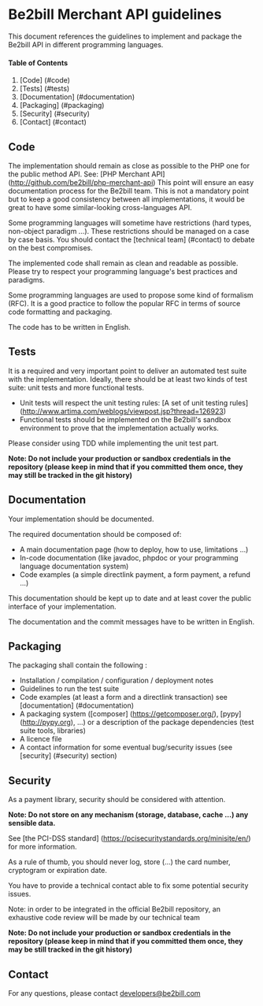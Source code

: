 # Be2bill Merchant API guidelines

This document references the guidelines to implement and package the Be2bill API in different programming languages.

#### Table of Contents

1. [Code] (#code)
2. [Tests] (#tests)
3. [Documentation] (#documentation)
4. [Packaging] (#packaging)
5. [Security] (#security)
5. [Contact] (#contact)

## Code
The implementation should remain as close as possible to the PHP one for the public method API.
See: [PHP Merchant API] (http://github.com/be2bill/php-merchant-api)
This point will ensure an easy documentation process for the Be2bill team.
This is not a mandatory point but to keep a good consistency between all implementations, it would be great to have some similar-looking cross-languages API.

Some programming languages will sometime have restrictions (hard types, non-object paradigm ...). These restrictions should be
  managed on a case by case basis. You should contact the [technical team] (#contact) to debate on the best compromises.

The implemented code shall remain as clean and readable as possible. Please try to respect your programming language's
 best practices and paradigms.

Some programming languages are used to propose some kind of formalism (RFC). It is a good practice to follow the popular RFC in terms of source code formatting and packaging.

The code has to be written in English.

## Tests

It is a required and very important point to deliver an automated test suite with the implementation.
Ideally, there should be at least two kinds of test suite: unit tests and more functional tests.

- Unit tests will respect the unit testing rules: [A set of unit testing rules] (http://www.artima.com/weblogs/viewpost.jsp?thread=126923)
- Functional tests should be implemented on the Be2bill's sandbox environment to prove that the implementation actually works.

Please consider using TDD while implementing the unit test part.

__Note: Do not include your production or sandbox credentials in the repository (please keep in mind that if you
  committed them once, they may still be tracked in the git history)__
## Documentation

Your implementation should be documented.

The required documentation should be composed of:

- A main documentation page (how to deploy, how to use, limitations ...)
- In-code documentation (like javadoc, phpdoc or your programming language documentation system)
- Code examples (a simple directlink payment, a form payment, a refund ...)


This documentation should be kept up to date and at least cover the public interface of your implementation.

The documentation and the commit messages have to be written in English.

## Packaging

The packaging shall contain the following :

- Installation / compilation / configuration / deployment notes
- Guidelines to run the test suite
- Code examples (at least a form and a directlink transaction) see [documentation] (#documentation)
- A packaging system ([composer] (https://getcomposer.org/), [pypy] (http://pypy.org), ...)
  or a description of the package dependencies (test suite tools, libraries)
- A licence file
- A contact information for some eventual bug/security issues (see [security] (#security) section)

## Security

As a payment library, security should be considered with attention.

__Note: Do not store on any mechanism (storage, database, cache ...) any sensible data.__

See [the PCI-DSS standard] (https://pcisecuritystandards.org/minisite/en/) for more information.

As a rule of thumb, you should never log, store (...) the card number, cryptogram or expiration date.

You have to provide a technical contact able to fix some potential security issues.

Note: in order to be integrated in the official Be2bill repository, an exhaustive code review will be made by our technical team

__Note: Do not include your production or sandbox credentials in the repository (please keep in mind that if you
  committed them once, they may be still tracked in the git history)__

## Contact

For any questions, please contact developers@be2bill.com